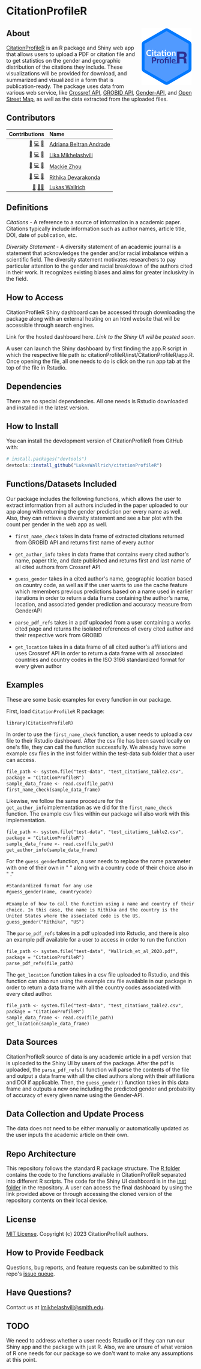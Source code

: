 # CitationProfileR

<img src="CitationProfileR_logo.png" align="right" style="height:150px; padding: 10px;" />

## About

[CitationProfileR](https://github.com/LukasWallrich/citationProfileR) is an R package and Shiny web app that allows users to upload a PDF or citation file and to get statistics on the gender and geographic distribution of the citations they include. These visualizations will be provided for download, and summarized and visualized in a form that is publication-ready.
The package uses data from various web service, like [Crossref API](https://www.crossref.org/), [GROBID API](https://grobid.readthedocs.io/en/latest/), [Gender-API](https://gender-api.com/en/), and [Open Street Map](https://www.openstreetmap.org/#map=4/38.01/-95.84), as well as the data extracted from the uploaded files.

## Contributors

<!-- ALL-CONTRIBUTORS-LIST:START -->
| Contributions | Name |
| ----: | :---- |
| [🔢](# "Content") [💻](# "Code") [🤔](# "Ideas and Planning") | [Adriana Beltran Andrade](https://orcid.org/0009-0000-3015-9694) |
| [🔢](# "Content") [💻](# "Code") [🤔](# "Ideas and Planning") | [Lika Mikhelashvili](https://orcid.org/0009-0009-0295-5891) |
| [🔢](# "Content") [💻](# "Code") [🤔](# "Ideas and Planning") | [Mackie Zhou](https://orcid.org/0009-0004-8416-2660) |
| [🔢](# "Content") [💻](# "Code") [🤔](# "Ideas and Planning") | [Rithika Devarakonda](https://orcid.org/0009-0006-7869-9204) |
| [🔢](# "Content") [🧑‍🏫](# "Mentoring") | [Lukas Wallrich](https://orcid.org/0000-0003-2121-5177) |


<!-- ALL-CONTRIBUTORS-LIST:END -->


## Definitions

*Citations* - A reference to a source of information in a academic paper. Citations typically include information such as author names, article title, DOI, date of publication, etc.

*Diversity Statement* - A diversity statement of an academic journal is a statement that acknowledges the gender and/or racial imbalance within a scientific field. The diversity statement motivates researchers to pay particular attention to the gender and racial breakdown of the authors cited in their work. It recognizes existing biases and aims for greater inclusivity in the field.


## How to Access

CitationProfileR Shiny dashboard can be accessed through downloading the package along with an external hosting on an html website that will be accessible through search engines.

Link for the hosted dashboard here. *Link to the Shiny UI will be posted soon.*

A user can launch the Shiny dashboard by first finding the app.R script in which the respective file path is: citationProfileR/inst/CitationProfileR/app.R. Once opening the file, all one needs to do is click on the run app tab at the top of the file in Rstudio.

## Dependencies

There are no special dependencies. All one needs is Rstudio downloaded and installed in the latest version.

## How to Install

You can install the development version of CitationProfileR from GitHub with:
``` r
# install.packages("devtools")
devtools::install_github("LukasWallrich/citationProfileR")
```

## Functions/Datasets Included

Our package includes the following functions, which allows the user to extract information from all authors included in the paper uploaded to our app along with returning the gender prediction per every name as well. Also, they can retrieve a diversity statement and see a bar plot with the count per gender in the web app as well.

- `first_name_check` takes in data frame of extracted citations returned from GROBID API and returns first name of every author

- `get_author_info` takes in data frame that contains every cited author's name, paper title, and date published and returns first and last name of all cited authors from Crossref API

- `guess_gender` takes in a cited author's name, geographic location based on country code, as well as if the user wants to use the cache feature which remembers previous predictions based on a name used in earlier iterations in order to return a data frame containing the author's name, location, and associated gender prediction and accuracy measure from GenderAPI

- `parse_pdf_refs` takes in a pdf uploaded from a user containing a works cited page and returns the isolated references of every cited author and their respective work from GROBID

- `get_location` takes in a data frame of all cited author's affiliations and uses Crossref API in order to return a data frame with all associated countries and country codes in the ISO 3166 standardized format for every given author

## Examples

These are some basic examples for every function in our package. 

First, load `CitationProfileR` R package:

```{r}
library(CitationProfileR)
```

In order to use the `first_name_check` function, a user needs to upload a csv file to their Rstudio dashboard. After the csv file has been saved locally on one's file, they can call the function successfully. We already have some example csv files in the inst folder within the test-data sub folder that a user can access.

```{r}
file_path <- system.file("test-data", "test_citations_table2.csv", package = "CitationProfileR")
sample_data_frame <- read.csv(file_path)
first_name_check(sample_data_frame)
```

Likewise, we follow the same procedure for the `get_author_info`implementation as we did for the `first_name_check` function. The example csv files within our package will also work with this implementation.

```{r}
file_path <- system.file("test-data", "test_citations_table2.csv", package = "CitationProfileR")
sample_data_frame <- read.csv(file_path)
get_author_info(sample_data_frame)
```

For the `guess_gender`function, a user needs to replace the name parameter with one of their own in " " along with a country code of their choice also in " ." 

```{r}
#Standardized format for any use
#guess_gender(name, countrycode)

#Example of how to call the function using a name and country of their choice. In this case, the name is Rithika and the country is the United States where the associated code is the US.
guess_gender("Rithika", "US")
```

The `parse_pdf_refs` takes in a pdf uploaded into Rstudio, and there is also an example pdf available for a user to access in order to run the function

```{r}
file_path <- system.file("test-data", "Wallrich_et_al_2020.pdf", package = "CitationProfileR")
parse_pdf_refs(file_path)
```

The `get_location` function takes in a csv file uploaded to Rstudio, and this function can also run using the example csv file available in our package in order to return a data frame with all the country codes associated with every cited author.

```{r}
file_path <- system.file("test-data", "test_citations_table2.csv", package = "CitationProfileR")
sample_data_frame <- read.csv(file_path)
get_location(sample_data_frame)
```

## Data Sources

CitationProfileR source of data is any academic article in a pdf version that is uploaded to the Shiny UI by users of the package. After the pdf is uploaded, the `parse_pdf_refs()` function will parse the contents of the file and output a data frame with all the cited authors along with their affiliations and DOI if applicable. Then, the `guess_gender()` function takes in this data frame and outputs a new one including the predicted gender and probability of accuracy of every given name using the Gender-API.

## Data Collection and Update Process

The data does not need to be either manually or automatically updated as the user inputs the academic article on their own. 

## Repo Architecture

This repository follows the standard R package structure. The [R folder](https://github.com/LukasWallrich/citationProfileR/tree/main/R) contains the code to the functions available in CitationProfileR separated into different R scripts. The code for the Shiny UI dashboard is in the [inst folder](https://github.com/LukasWallrich/citationProfileR/tree/main/inst/CitationProfileR) in the repository. A user can access the final dashboard by using the link provided above or through accessing the cloned version of the repository contents on their local device.

## License

[MIT License](https://www.tldrlegal.com/license/mit-license?ref=fossa.com#fulltext). Copyright (c) 2023 CitationProfileR authors.

## How to Provide Feedback

Questions, bug reports, and feature requests can be submitted to this repo's [issue queue](https://github.com/LukasWallrich/citationProfileR).


## Have Questions?

Contact us at lmikhelashvili@smith.edu.

## TODO

We need to address whether a user needs Rstudio or if they can run our Shiny app and the package with just R. Also, we are unsure of what version of R one needs for our package so we don't want to make any assumptions at this point.
